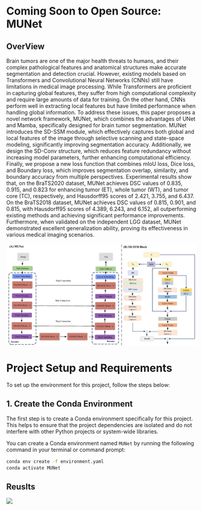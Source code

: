 # Coming Soon to Open Source: MUNet

## OverView

Brain tumors are one of the major health threats to humans, and their complex pathological features and anatomical structures make accurate segmentation and detection crucial. However, existing models based on Transformers and Convolutional Neural Networks (CNNs) still have limitations in medical image processing. While Transformers are proficient in capturing global features, they suffer from high computational complexity and require large amounts of data for training. On the other hand, CNNs perform well in extracting local features but have limited performance when handling global information. To address these issues, this paper proposes a novel network framework, MUNet, which combines the advantages of UNet and Mamba, specifically designed for brain tumor segmentation. MUNet introduces the SD-SSM module, which effectively captures both global and local features of the image through selective scanning and state-space modeling, significantly improving segmentation accuracy. Additionally, we design the SD-Conv structure, which reduces feature redundancy without increasing model parameters, further enhancing computational efficiency. Finally, we propose a new loss function that combines mIoU loss, Dice loss, and Boundary loss, which improves segmentation overlap, similarity, and boundary accuracy from multiple perspectives. Experimental results show that, on the BraTS2020 dataset, MUNet achieves DSC values of 0.835, 0.915, and 0.823 for enhancing tumor (ET), whole tumor (WT), and tumor core (TC), respectively, and Hausdorff95 scores of 2.421, 3.755, and 6.437. On the BraTS2018 dataset, MUNet achieves DSC values of 0.815, 0.901, and 0.815, with Hausdorff95 scores of 4.389, 6.243, and 6.152, all outperforming existing methods and achieving significant performance improvements. Furthermore, when validated on the independent LGG dataset, MUNet demonstrated excellent generalization ability, proving its effectiveness in various medical imaging scenarios.

![](Figure/figure%201.jpg)  

# Project Setup and Requirements

To set up the environment for this project, follow the steps below:

## 1. Create the Conda Environment

The first step is to create a Conda environment specifically for this project. This helps to ensure that the project dependencies are isolated and do not interfere with other Python projects or system-wide libraries.

You can create a Conda environment named `MUNet` by running the following command in your terminal or command prompt:

```bash
conda env create -f environment.yaml
conda activate MUNet
```

## Reuslts


![](Figure/figure2.jpg)  










